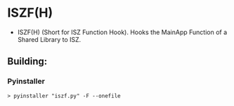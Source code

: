 # ISZF(H)
- ISZF(H) (Short for ISZ Function Hook). Hooks the MainApp Function of a Shared Library to ISZ.

## Building:
### Pyinstaller
```
> pyinstaller "iszf.py" -F --onefile
```
